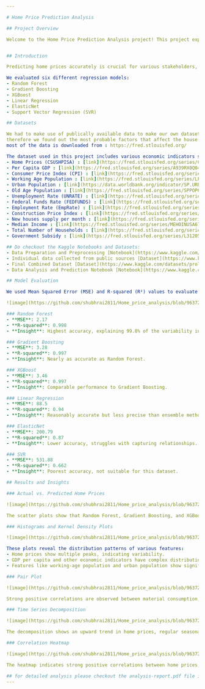 ```yaml
---

# Home Price Prediction Analysis

## Project Overview

Welcome to the Home Price Prediction Analysis project! This project explores various regression models to predict home prices using a comprehensive dataset of economic indicators. Our goal is to identify the best-performing models and understand the relationships between different features and home prices.


## Introduction

Predicting home prices accurately is crucial for various stakeholders, including buyers, sellers, and policymakers. In this project, we leverage machine learning models to provide insights into the factors influencing home prices and to achieve high prediction accuracy.

We evaluated six different regression models:
- Random Forest
- Gradient Boosting
- XGBoost
- Linear Regression
- ElasticNet
- Support Vector Regression (SVR)

## Datasets

We had to make use of publically available data to make our own dataset and not use any prebuild datasets.
therefore we found out the most probable factors that affect the house prices in US.
most of the data is downloaded from : https://fred.stlouisfed.org/

The dataset used in this project includes various economic indicators such as:
- Home Prices (CSUSHPISA) : [link](https://fred.stlouisfed.org/series/CSUSHPISA)  (As a proxy to the home prices, S&P CASE-SHILLER Index is used.)
- Per Capita GDP : [link](https://fred.stlouisfed.org/series/A939RX0Q048SBEA)
- Consumer Price Index (CPI) : [link](https://fred.stlouisfed.org/series/CPIAUCSL)
- Working Age Population : [link](https://fred.stlouisfed.org/series/LFWA64TTUSM647S)
- Urban Population : [link](https://data.worldbank.org/indicator/SP.URB.TOTL.IN.ZS?end=2021&locations=US&start=2001)
- Old Age Population : [link](https://fred.stlouisfed.org/series/SPPOP65UPTOZSUSA)
- Unemployment Rate (UNRATE) : [link](https://fred.stlouisfed.org/series/UNRATE)
- Federal Funds Rate (FEDFUNDS) : [link](https://fred.stlouisfed.org/series/FEDFUNDS)
- Employment Rate (EmpRate) : [link](https://fred.stlouisfed.org/series/LREM64TTUSM156S)
- Construction Price Index : [link](https://fred.stlouisfed.org/series/WPUSI012011)
- New houses supply per month : [link](https://fred.stlouisfed.org/series/MSACSR)
- Median Income : [link](https://fred.stlouisfed.org/series/MEHOINUSA672N)
- Total Number of Households : [link](https://fred.stlouisfed.org/series/TTLHH)
- Government Subsidy : [link](https://fred.stlouisfed.org/series/L312051A027NBEA)

## Do checkout the Kaggle Notebooks and Datasets:
- Data Preparation and Preprocessing [Notebook](https://www.kaggle.com/code/prolevelnoob/data-preprocessing)
- Individual data collected from public sources [Dataset](https://www.kaggle.com/datasets/prolevelnoob/usa-home-data)
- Final Combined Dataset [Dataset](https://www.kaggle.com/datasets/prolevelnoob/us-home-price-analysis)
- Data Analysis and Prediction Notebook [Notebook](https://www.kaggle.com/code/prolevelnoob/data-analysis)

## Model Evaluation

We used Mean Squared Error (MSE) and R-squared (R²) values to evaluate the performance of each model. Here's a summary of our findings:

![image](https://github.com/shubhrai2811/Home_price_analysis/blob/96372ee055434f5a1dc656b7f4d3dc1f56422a36/outputs/download.png)

### Random Forest
- **MSE**: 2.17
- **R-squared**: 0.998
- **Insight**: Highest accuracy, explaining 99.8% of the variability in home prices.

### Gradient Boosting
- **MSE**: 3.28
- **R-squared**: 0.997
- **Insight**: Nearly as accurate as Random Forest.

### XGBoost
- **MSE**: 3.46
- **R-squared**: 0.997
- **Insight**: Comparable performance to Gradient Boosting.

### Linear Regression
- **MSE**: 88.5
- **R-squared**: 0.94
- **Insight**: Reasonably accurate but less precise than ensemble methods.

### ElasticNet
- **MSE**: 200.79
- **R-squared**: 0.87
- **Insight**: Lower accuracy, struggles with capturing relationships.

### SVR
- **MSE**: 531.88
- **R-squared**: 0.662
- **Insight**: Poorest accuracy, not suitable for this dataset.

## Results and Insights

### Actual vs. Predicted Home Prices

![image](https://github.com/shubhrai2811/Home_price_analysis/blob/96372ee055434f5a1dc656b7f4d3dc1f56422a36/outputs/download2.png)

The scatter plots show that Random Forest, Gradient Boosting, and XGBoost provide highly accurate predictions, closely matching the actual values. Linear Regression, while reasonably accurate, shows more dispersion. ElasticNet and SVR struggle with higher errors, especially for higher home prices.

### Histograms and Kernel Density Plots

![image](https://github.com/shubhrai2811/Home_price_analysis/blob/96372ee055434f5a1dc656b7f4d3dc1f56422a36/outputs/download3.png)

These plots reveal the distribution patterns of various features:
- Home prices show multiple peaks, indicating variability.
- GDP per capita and other economic indicators have complex distributions, suggesting non-linear relationships with home prices.
- Features like working-age population and urban population show significant impacts on home prices.

### Pair Plot

![image](https://github.com/shubhrai2811/Home_price_analysis/blob/96372ee055434f5a1dc656b7f4d3dc1f56422a36/outputs/download4.png)

Strong positive correlations are observed between material consumption, GDP per capita, CPI, and home prices. Subsidies also show positive correlations with GDP per capita and CPI.

### Time Series Decomposition

![image](https://github.com/shubhrai2811/Home_price_analysis/blob/96372ee055434f5a1dc656b7f4d3dc1f56422a36/outputs/download5.png)

The decomposition shows an upward trend in home prices, regular seasonal patterns, and some variability in residuals towards the end.

### Correlation Heatmap

![image](https://github.com/shubhrai2811/Home_price_analysis/blob/96372ee055434f5a1dc656b7f4d3dc1f56422a36/outputs/download6.png)

The heatmap indicates strong positive correlations between home prices, GDP per capita, CPI, and urban population. Negative correlations include the inverse relationship between the unemployment rate and employment rate.

## for detailed analysis please checkout the analysis-report.pdf file in the repository
---
```


